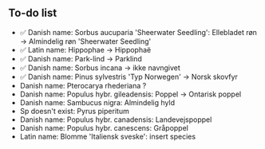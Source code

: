 ## To-do list

- :white_check_mark: Danish name: Sorbus aucuparia 'Sheerwater Seedling': Ellebladet røn -> Almindelig røn 'Sheerwater Seedling'
- :white_check_mark: Latin name: Hippophae -> Hippophaë
- :white_check_mark: Danish name: Park-lind -> Parklind
- :white_check_mark: Danish name: Sorbus incana -> ikke navngivet
- :white_check_mark: Danish name: Pinus sylvestris 'Typ Norwegen' -> Norsk skovfyr
- Danish name: Pterocarya rhederiana ?
- Danish name: Populus hybr. gileadensis: Poppel -> Ontarisk poppel
- Danish name: Sambucus nigra: Almindelig hyld
- Sp doesn't exist: Pyrus piperitum
- Danish name: Populus hybr. canadensis: Landevejspoppel
- Danish name: Populus hybr. canescens: Gråpoppel
- Latin name: Blomme 'Italiensk sveske': insert species

